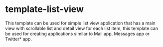 template-list-view
==================

This template can be used for simple list view application that has a main view with scrollable list and detail view for each list item, this template can be used for creating applications similar to Mail app, Messages app or Twitter* app.
